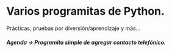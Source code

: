 # Varios programitas de Python.

Prácticas, pruebas por diversión/aprendizaje y más...


##### Agenda -> Programita simple de agregar contacto telefónico.
